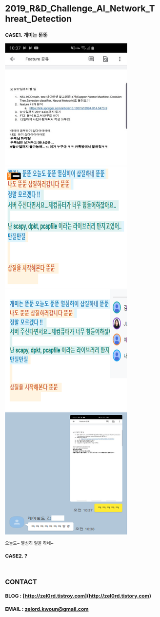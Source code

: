 **2019_R&D_Challenge_AI_Network_Threat_Detection**
==========

### CASE1. 개미는 뚠뚠

<img src="https://github.com/zel0rd/2019_R-D_Challenge_AI_Network_Threat_Detection/blob/master/References/story/Story1.jpeg" width="400px" height="400px" ></img><br/>
<img src="https://github.com/zel0rd/2019_R-D_Challenge_AI_Network_Threat_Detection/blob/master/References/story/Story2.png" width="400px" height="400px" ></img><br/>
<img src="https://github.com/zel0rd/2019_R-D_Challenge_AI_Network_Threat_Detection/blob/master/References/story/Story3.png" width="400px" height="400px" ></img><br/>
<img src="https://github.com/zel0rd/2019_R-D_Challenge_AI_Network_Threat_Detection/blob/master/References/story/Story4.png" width="400px" height="400px" ></img><br/>

오늘도~ 열심히 일을 하네~


### CASE2. ?

<br>

## CONTACT
### BLOG : [http://zel0rd.tistroy.com](http://zel0rd.tistory.com)
### EMAIL : zelord.kwoun@gmail.com
